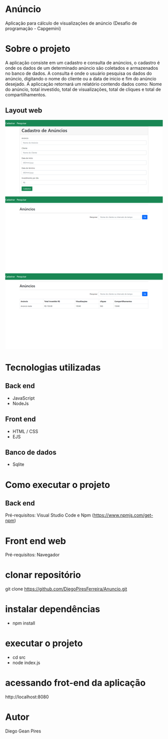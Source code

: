 # Anúncio
Aplicação para cálculo de visualizações de anúncio (Desafio de programação - Capgemini)

# Sobre o projeto
A aplicação consiste em um cadastro e consulta de anúncios, o cadastro é onde os dados de um determinado anúncio são coletados e armazenados no banco de dados.
A consulta é onde o usuário pesquisa os dados do anúncio, digitando o nome do cliente ou a data de inicio e fim do anúncio desejado. A apliccação retornará
um relatório contendo dados como: Nome do anúncio, total investido, total de visualizações, total de cliques e total de compartilhamentos.

## Layout web
![Web 1](https://github.com/DiegoPiresFerreira/assets/blob/master/homes.png)
![Web 2](https://github.com/DiegoPiresFerreira/assets/blob/master/consultas.png)
![Web 3](https://github.com/DiegoPiresFerreira/assets/blob/master/_relatorios.png)

# Tecnologias utilizadas
## Back end
- JavaScript
- NodeJs
## Front end
- HTML / CSS 
- EJS
## Banco de dados
- Sqlite

# Como executar o projeto

## Back end
Pré-requisitos: Visual Studio Code e Npm (https://www.npmjs.com/get-npm)

# Front end web
Pré-requisitos: Navegador

# clonar repositório
git clone https://github.com/DiegoPiresFerreira/Anuncio.git

# instalar dependências
- npm install

# executar o projeto
- cd src
- node index.js

# acessando frot-end da aplicação
http://localhost:8080



# Autor
Diego Gean Pires 
